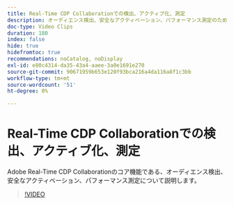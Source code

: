 ```yaml
---
title: Real-Time CDP Collaborationでの検出、アクティブ化、測定
description: オーディエンス検出、安全なアクティベーション、パフォーマンス測定のための、Adobe Real-Time CDP Collaborationのコア機能について説明します。
doc-type: Video Clips
duration: 180
index: false
hide: true
hidefromtoc: true
recommendations: noCatalog, noDisplay
exl-id: e80c4314-da35-43a4-aaee-3a0e1691e270
source-git-commit: 90671959b653e120f93bca216a4da116a8f1c3bb
workflow-type: tm+mt
source-wordcount: '51'
ht-degree: 0%

---
```


# Real-Time CDP Collaborationでの検出、アクティブ化、測定

Adobe Real-Time CDP Collaborationのコア機能である、オーディエンス検出、安全なアクティベーション、パフォーマンス測定について説明します。

<!-- 72_OS511_3442426_179_discover-activate-and-measure-with-realtime-cdp-collaboration -->
>[!VIDEO](https://video.tv.adobe.com/v/3460166/?learn=on&enablevpops=true&captions=jpn)
